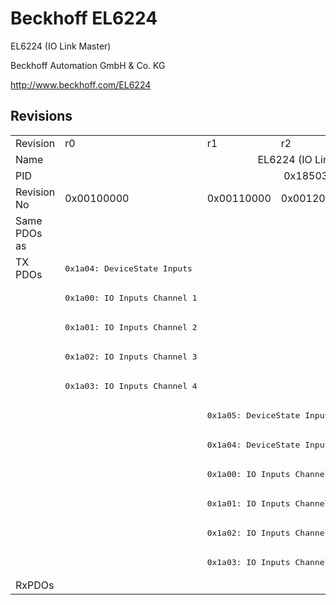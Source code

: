 # Beckhoff EL6224

EL6224 (IO Link Master)

Beckhoff Automation GmbH & Co. KG

http://www.beckhoff.com/EL6224

## Revisions
<table>
<tr >
<td>Revision</td>
<td>r0</td>
<td>r1</td>
<td>r2</td>
<td>r3</td>
<td>r4</td>
<td>r5</td>
</tr>
<tr >
<td>Name</td>
<td colspan=6 align="center">EL6224 (IO Link Master)</td>
</tr>
<tr >
<td>PID</td>
<td colspan=6 align="center">0x18503052</td>
</tr>
<tr >
<td>Revision No</td>
<td>0x00100000</td>
<td>0x00110000</td>
<td>0x00120000</td>
<td>0x00130000</td>
<td>0x00140000</td>
<td>0x00150000</td>
</tr>
<tr >
<td>Same PDOs as</td>
<td></td>
<td colspan=5 align="center"><a href="EP6224-2022">EP6224-2022 r0</a><br/><a href="EP6224-2022">EP6224-2022 r1</a><br/><a href="EP6224-3022">EP6224-3022 r0</a></td>
</tr>
<tr class="txpdo">
<td rowspan=11 valign=top>TX PDOs</td>
<td><pre>0x1a04: DeviceState Inputs</pre></td>
<td colspan=6 align="left"></td>
</tr>
<tr class="txpdo">
<td><pre>0x1a00: IO Inputs Channel 1</pre></td>
<td colspan=5 align="left"></td>
</tr>
<tr class="txpdo">
<td><pre>0x1a01: IO Inputs Channel 2</pre></td>
<td colspan=5 align="left"></td>
</tr>
<tr class="txpdo">
<td><pre>0x1a02: IO Inputs Channel 3</pre></td>
<td colspan=5 align="left"></td>
</tr>
<tr class="txpdo">
<td><pre>0x1a03: IO Inputs Channel 4</pre></td>
<td colspan=5 align="left"></td>
</tr>
<tr class="txpdo">
<td></td>
<td colspan=5 align="left"><pre>0x1a05: DeviceState Inputs Device</pre></td>
</tr>
<tr class="txpdo">
<td></td>
<td colspan=5 align="left"><pre>0x1a04: DeviceState Inputs</pre></td>
</tr>
<tr class="txpdo">
<td></td>
<td colspan=5 align="left"><pre>0x1a00: IO Inputs Channel 1</pre></td>
</tr>
<tr class="txpdo">
<td></td>
<td colspan=5 align="left"><pre>0x1a01: IO Inputs Channel 2</pre></td>
</tr>
<tr class="txpdo">
<td></td>
<td colspan=5 align="left"><pre>0x1a02: IO Inputs Channel 3</pre></td>
</tr>
<tr class="txpdo">
<td></td>
<td colspan=5 align="left"><pre>0x1a03: IO Inputs Channel 4</pre></td>
</tr>
<tr >
<td>RxPDOs</td>
<td colspan=6 align="left"></td>
</tr>
</table>

